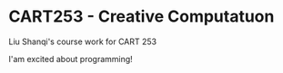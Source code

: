 # CART253 - Creative Computatuon

Liu Shanqi's course work for CART 253

I'am excited about programming!
